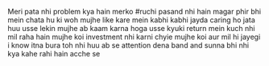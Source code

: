 Meri pata nhi problem kya hain merko #ruchi  pasand nhi hain magar phir bhi mein chata hu ki woh mujhe like kare mein kabhi kabhi jayda caring ho jata huu usse lekin mujhe ab kaam karna hoga usse kyuki return mein kuch nhi mil raha hain mujhe koi investment nhi karni chyie mujhe koi aur mil hi jayegi i know itna bura toh nhi huu ab se attention dena band and sunna bhi nhi kya kahe rahi hain acche se